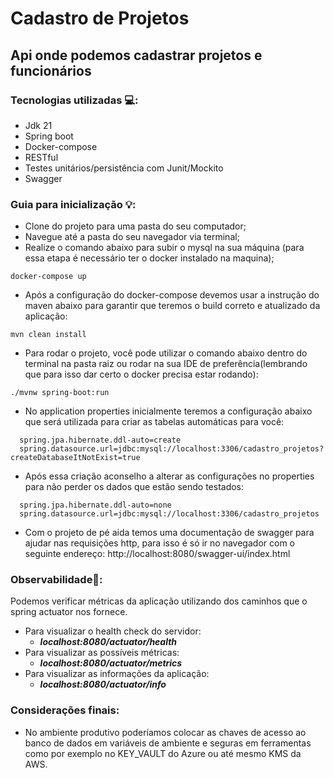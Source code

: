 # Cadastro de Projetos

## Api onde podemos cadastrar projetos e funcionários

### Tecnologias utilizadas 💻:

* Jdk 21
* Spring boot
* Docker-compose
* RESTful
* Testes unitários/persistência com Junit/Mockito
* Swagger

### Guia para inicialização 💡:

- Clone do projeto para uma pasta do seu computador;
- Navegue até a pasta do seu navegador via terminal;
- Realize o comando abaixo para subir o mysql na sua máquina (para essa etapa é necessário ter o docker instalado na maquina);
```shell 
docker-compose up 
``` 
- Após a configuração do docker-compose devemos usar a instrução do maven abaixo para garantir que teremos o build correto e atualizado da aplicação:
```shell
mvn clean install
```

- Para rodar o projeto, você pode utilizar o comando abaixo dentro do terminal na pasta raiz ou rodar na sua IDE de preferência(lembrando que para isso dar certo o docker precisa estar rodando):
```shell
./mvnw spring-boot:run
```
- No application properties inicialmente teremos a configuração abaixo que será utilizada para criar as tabelas automáticas para você:
```shell
  spring.jpa.hibernate.ddl-auto=create
  spring.datasource.url=jdbc:mysql://localhost:3306/cadastro_projetos?createDatabaseItNotExist=true
 ```
- Após essa criação aconselho a alterar as configurações no properties para não perder os dados que estão sendo testados:
```shell
  spring.jpa.hibernate.ddl-auto=none
  spring.datasource.url=jdbc:mysql://localhost:3306/cadastro_projetos
 ```

- Com o projeto de pé aida temos uma documentação de swagger para ajudar nas requisições http, para isso é só ir no navegador com o seguinte endereço:
  http://localhost:8080/swagger-ui/index.html

### Observabilidade🔎:

Podemos verificar métricas da aplicação utilizando dos caminhos que o spring actuator nos fornece.

- Para visualizar o health check do servidor:
    - ***localhost:8080/actuator/health***
- Para visualizar as possíveis métricas:
    - ***localhost:8080/actuator/metrics***
- Para visualizar as informações da aplicação:
    - ***localhost:8080/actuator/info***

### Considerações finais:
- No ambiente produtivo poderíamos colocar as chaves de acesso ao banco de dados em variáveis de ambiente e seguras em ferramentas como por exemplo no KEY_VAULT do Azure ou até mesmo KMS da AWS.
